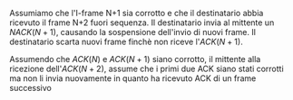 Assumiamo che l'I-frame N+1 sia corrotto e che il destinatario abbia ricevuto il frame N+2 fuori sequenza. 
Il destinatario invia al mittente un $NACK(N+1)$, causando la sospensione dell'invio di nuovi frame. 
Il destinatario scarta nuovi frame finchè non riceve l'$ACK(N+1)$.

Assumendo che $ACK(N)$ e $ACK(N+1)$ siano corrotto, il mittente alla ricezione dell'$ACK(N+2)$, assume che i primi due ACK siano stati corrotti ma non li invia nuovamente in quanto ha ricevuto ACK di un frame successivo